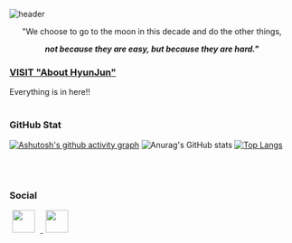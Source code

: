 ![header](https://capsule-render.vercel.app/api?type=soft&color=408FFF&height=80&section=header&text=HyunJun's%20Profile&fontSize=40&animation=scaleIn&fontColor=FFFFFF)
<div align="center">
   "We choose to go to the moon in this decade and do the other things,
    
***not because they are easy, but because they are hard."***
</div>

### [VISIT "About HyunJun"](https://hyun3246.github.io/about-hyunjun/)
Everything is in here!!
<br/>
<br/>

### GitHub Stat
[![Ashutosh's github activity graph](https://github-readme-activity-graph.vercel.app/graph?username=Hyun3246&theme=minimal)](https://github.com/ashutosh00710/github-readme-activity-graph)
![Anurag's GitHub stats](https://github-readme-stats.vercel.app/api?username=Hyun3246&show_icons=true&theme=default)
[![Top Langs](https://github-readme-stats.vercel.app/api/top-langs/?username=Hyun3246&layout=compact)](https://github.com/anuraghazra/github-readme-stats)

<br/>
<br/>

### Social

<a href="https://instagram.com/hyunj0207">
    <img 
        src="http://img.shields.io/badge/-FFFFFF?style=flat-square&logo=Instagram&link=https://instagram.com/hyunj0207"
        style="height : 40px; margin-left : 5px; margin-right : 10px;"/>
</a>

<a href="mailto:guswns6370@gmail.com">
    <img 
        src="http://img.shields.io/badge/-FFFFFF?style=flat-square&logo=Gmail&link=mailto:guswns6370@gmail.com"
        style="height : 40px; margin-left : 5px; margin-right : 10px;"/>
</a>

<!--
**Hyun3246/Hyun3246** is a ✨ _special_ ✨ repository because its `README.md` (this file) appears on your GitHub profile.

Here are some ideas to get you started:

- 🔭 I’m currently working on ...
- 🌱 I’m currently learning ...
- 👯 I’m looking to collaborate on ...
- 🤔 I’m looking for help with ...
- 💬 Ask me about ...
- 📫 How to reach me: ...
- 😄 Pronouns: ...
- ⚡ Fun fact: ...
-->
